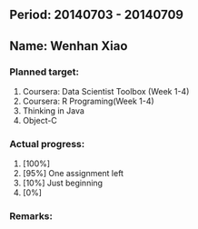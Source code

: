 ## Period: 20140703 - 20140709
## Name: Wenhan Xiao
### Planned target:
1. Coursera: Data Scientist Toolbox (Week 1-4)
2. Coursera: R Programing(Week 1-4)
3. Thinking in Java
4. Object-C

### Actual progress:
1. [100%]
2. [95%] One assignment left
3. [10%] Just beginning
4. [0%] 

### Remarks:
